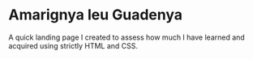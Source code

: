 # Amarignya leu Guadenya
A quick landing page I created to assess how much I have learned and acquired using strictly HTML and CSS.



